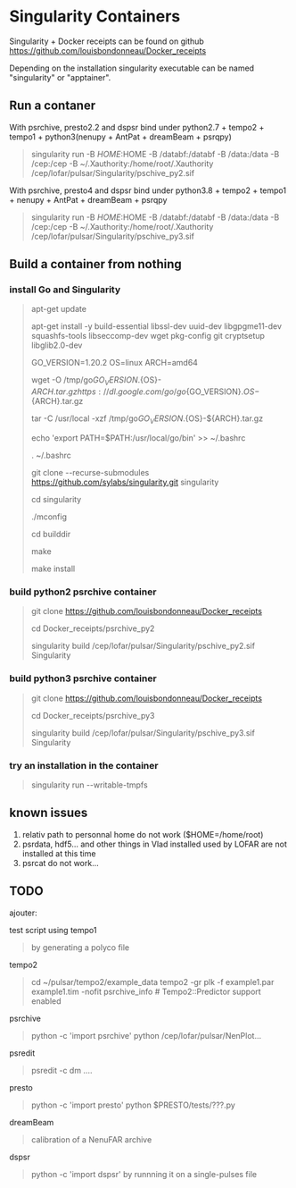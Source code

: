 Singularity Containers
======================

Singularity + Docker receipts can be found on github https://github.com/louisbondonneau/Docker_receipts

Depending on the installation singularity executable can be named "singularity" or "apptainer".


Run a contaner
--------------
With psrchive, presto2.2 and dspsr bind under python2.7 + tempo2 + tempo1 + python3(nenupy + AntPat + dreamBeam + psrqpy)
> singularity run -B $HOME:$HOME  -B /databf:/databf -B /data:/data -B /cep:/cep -B ~/.Xauthority:/home/root/.Xauthority /cep/lofar/pulsar/Singularity/pschive_py2.sif

With psrchive, presto4 and dspsr bind under python3.8 + tempo2 + tempo1 + nenupy + AntPat + dreamBeam + psrqpy
> singularity run -B $HOME:$HOME  -B /databf:/databf -B /data:/data -B /cep:/cep -B ~/.Xauthority:/home/root/.Xauthority /cep/lofar/pulsar/Singularity/pschive_py3.sif


Build a container from nothing
------------------------------

### install Go and Singularity

> apt-get update
> 
> apt-get install -y build-essential libssl-dev uuid-dev libgpgme11-dev squashfs-tools libseccomp-dev wget pkg-config git cryptsetup libglib2.0-dev
> 
> GO_VERSION=1.20.2 OS=linux ARCH=amd64
> 
> wget -O /tmp/go${GO_VERSION}.${OS}-${ARCH}.tar.gz https://dl.google.com/go/go${GO_VERSION}.${OS}-${ARCH}.tar.gz
> 
> tar -C /usr/local -xzf /tmp/go${GO_VERSION}.${OS}-${ARCH}.tar.gz
> 
> echo 'export PATH=$PATH:/usr/local/go/bin' >> ~/.bashrc
> 
> . ~/.bashrc
> 
> git clone --recurse-submodules https://github.com/sylabs/singularity.git singularity
> 
> cd singularity
> 
> ./mconfig
> 
> cd builddir
> 
> make
> 
> make install


### build python2 psrchive container

> git clone https://github.com/louisbondonneau/Docker_receipts
> 
> cd Docker_receipts/psrchive_py2
> 
> singularity build /cep/lofar/pulsar/Singularity/pschive_py2.sif Singularity


### build python3 psrchive container

> git clone https://github.com/louisbondonneau/Docker_receipts
> 
> cd Docker_receipts/psrchive_py3
> 
> singularity build /cep/lofar/pulsar/Singularity/pschive_py3.sif Singularity


### try an installation in the container

> singularity run --writable-tmpfs

known issues
------------
  1. relativ path to personnal home do not work ($HOME=/home/root)
  2. psrdata, hdf5... and other things in Vlad installed used by LOFAR are not installed at this time
  3. psrcat do not work... 

TODO
----
ajouter:

test script using
tempo1
> by generating a polyco file

tempo2
> cd ~/pulsar/tempo2/example_data
> tempo2 -gr plk -f example1.par example1.tim  -nofit
> psrchive_info  # Tempo2::Predictor support enabled

psrchive
> python -c 'import psrchive'
> python /cep/lofar/pulsar/NenPlot...

psredit
> psredit -c dm ....

presto
> python -c 'import presto'
> python $PRESTO/tests/???.py

dreamBeam
> calibration of a NenuFAR archive

dspsr
> python -c 'import dspsr'
> by runnning it on a single-pulses file


